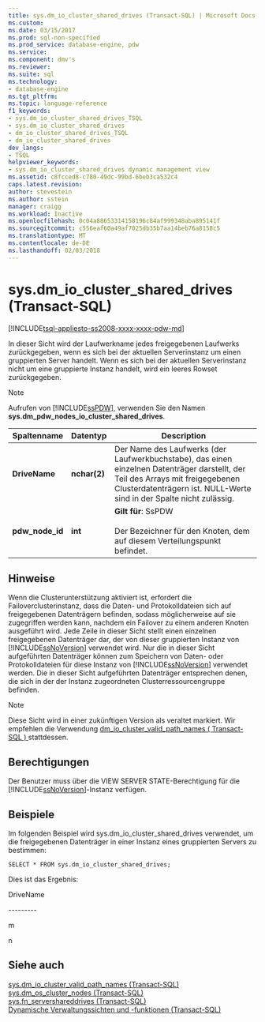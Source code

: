 ```yaml
---
title: sys.dm_io_cluster_shared_drives (Transact-SQL) | Microsoft Docs
ms.custom: 
ms.date: 03/15/2017
ms.prod: sql-non-specified
ms.prod_service: database-engine, pdw
ms.service: 
ms.component: dmv's
ms.reviewer: 
ms.suite: sql
ms.technology:
- database-engine
ms.tgt_pltfrm: 
ms.topic: language-reference
f1_keywords:
- sys.dm_io_cluster_shared_drives_TSQL
- sys.dm_io_cluster_shared_drives
- dm_io_cluster_shared_drives_TSQL
- dm_io_cluster_shared_drives
dev_langs:
- TSQL
helpviewer_keywords:
- sys.dm_io_cluster_shared_drives dynamic management view
ms.assetid: c8fcced8-c780-49dc-99bd-6beb3ca532c4
caps.latest.revision: 
author: stevestein
ms.author: sstein
manager: craigg
ms.workload: Inactive
ms.openlocfilehash: 0c04a88653314158196c84af999348aba895141f
ms.sourcegitcommit: c556eaf60a49af7025db35b7aa14beb76a8158c5
ms.translationtype: MT
ms.contentlocale: de-DE
ms.lasthandoff: 02/03/2018
---
```

# <a name="sysdmioclustershareddrives-transact-sql"></a>sys.dm_io_cluster_shared_drives (Transact-SQL)
[!INCLUDE[tsql-appliesto-ss2008-xxxx-xxxx-pdw-md](../../includes/tsql-appliesto-ss2008-xxxx-xxxx-pdw-md.md)]

  In dieser Sicht wird der Laufwerkname jedes freigegebenen Laufwerks zurückgegeben, wenn es sich bei der aktuellen Serverinstanz um einen gruppierten Server handelt. Wenn es sich bei der aktuellen Serverinstanz nicht um eine gruppierte Instanz handelt, wird ein leeres Rowset zurückgegeben.  
  
> [!NOTE]  
>  Aufrufen von [!INCLUDE[ssPDW](../../includes/sspdw-md.md)], verwenden Sie den Namen **sys.dm_pdw_nodes_io_cluster_shared_drives**.  
  
|Spaltenname|Datentyp|Description|  
|-----------------|---------------|-----------------|  
|**DriveName**|**nchar(2)**|Der Name des Laufwerks (der Laufwerkbuchstabe), das einen einzelnen Datenträger darstellt, der Teil des Arrays mit freigegebenen Clusterdatenträgern ist. NULL-Werte sind in der Spalte nicht zulässig.|  
|**pdw_node_id**|**int**|**Gilt für**: SsPDW<br /><br /> Der Bezeichner für den Knoten, dem auf diesem Verteilungspunkt befindet.|  
  
## <a name="remarks"></a>Hinweise  
 Wenn die Clusterunterstützung aktiviert ist, erfordert die Failoverclusterinstanz, dass die Daten- und Protokolldateien sich auf freigegebenen Datenträgern befinden, sodass möglicherweise auf sie zugegriffen werden kann, nachdem ein Failover zu einem anderen Knoten ausgeführt wird. Jede Zeile in dieser Sicht stellt einen einzelnen freigegebenen Datenträger dar, der von dieser gruppierten Instanz von [!INCLUDE[ssNoVersion](../../includes/ssnoversion-md.md)] verwendet wird. Nur die in dieser Sicht aufgeführten Datenträger können zum Speichern von Daten- oder Protokolldateien für diese Instanz von [!INCLUDE[ssNoVersion](../../includes/ssnoversion-md.md)] verwendet werden. Die in dieser Sicht aufgeführten Datenträger entsprechen denen, die sich in der der Instanz zugeordneten Clusterressourcengruppe befinden.  
  
> [!NOTE]  
>  Diese Sicht wird in einer zukünftigen Version als veraltet markiert. Wir empfehlen die Verwendung [dm_io_cluster_valid_path_names &#40; Transact-SQL &#41; ](../../relational-databases/system-dynamic-management-views/sys-dm-io-cluster-valid-path-names-transact-sql.md) stattdessen.  
  
## <a name="permissions"></a>Berechtigungen  
 Der Benutzer muss über die VIEW SERVER STATE-Berechtigung für die [!INCLUDE[ssNoVersion](../../includes/ssnoversion-md.md)]-Instanz verfügen.  
  
## <a name="examples"></a>Beispiele  
 Im folgenden Beispiel wird sys.dm_io_cluster_shared_drives verwendet, um die freigegebenen Datenträger in einer Instanz eines gruppierten Servers zu bestimmen:  
  
```  
SELECT * FROM sys.dm_io_cluster_shared_drives;  
```  
  
 Dies ist das Ergebnis:  
  
 DriveName  
  
 --------\-  
  
 m  
  
 n  
  
## <a name="see-also"></a>Siehe auch  
 [sys.dm_io_cluster_valid_path_names &#40;Transact-SQL&#41;](../../relational-databases/system-dynamic-management-views/sys-dm-io-cluster-valid-path-names-transact-sql.md)   
 [sys.dm_os_cluster_nodes &#40;Transact-SQL&#41;](../../relational-databases/system-dynamic-management-views/sys-dm-os-cluster-nodes-transact-sql.md)   
 [sys.fn_servershareddrives &#40;Transact-SQL&#41;](../../relational-databases/system-functions/sys-fn-servershareddrives-transact-sql.md)   
 [Dynamische Verwaltungssichten und -funktionen &#40;Transact-SQL&#41;](~/relational-databases/system-dynamic-management-views/system-dynamic-management-views.md)  
  
  
